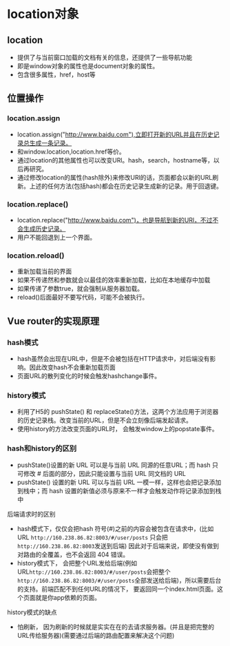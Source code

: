 # location对象

## location

* 提供了与当前窗口加载的文档有关的信息，还提供了一些导航功能
* 即是window对象的属性也是document对象的属性。
* 包含很多属性，href，host等

## 位置操作

### location.assign

* location.assign("http://www.baidu.com"),立即打开新的URL并且在历史记录总生成一条记录。
* 和window.location,location.href等价。
* 通过location的其他属性也可以改变URl。hash，search，hostname等，以后再研究。
* 通过修改location的属性(hash除外)来修改URl的话，页面都会以新的URL刷新。上述的任何方法(包括hash)都会在历史记录生成新的记录。用于回退键。

### location.replace()

* location.replace("http://www.baidu.com")，也是导航到新的URl，不过不会生成历史记录。
* 用户不能回退到上一个界面。

### location.reload()

* 重新加载当前的界面
* 如果不传递然和参数就会以最佳的效率重新加载，比如在本地缓存中加载
* 如果传递了参数true，就会强制从服务器加载。
* reload()后面最好不要写代码，可能不会被执行。

## Vue router的实现原理

### hash模式

* hash虽然会出现在URL中，但是不会被包括在HTTP请求中，对后端没有影响。因此改变hash不会重新加载页面
* 页面URL的散列变化的时候会触发hashchange事件。

### history模式

* 利用了H5的 pushState() 和 replaceState()方法，这两个方法应用于浏览器的历史记录栈。改变当前的URL，但是不会立刻像后端发起请求。
* 使用history的方法改变页面的URL时， 会触发window上的popstate事件。

### hash和history的区别

* pushState()设置的新 URL 可以是与当前 URL 同源的任意URL；而 hash 只可修改 # 后面的部分，因此只能设置与当前 URL 同文档的 URL
* pushState() 设置的新 URL 可以与当前 URL 一模一样，这样也会把记录添加到栈中；而 hash 设置的新值必须与原来不一样才会触发动作将记录添加到栈中
  
后端请求时的区别

* hash模式下，仅仅会把hash 符号(#)之前的内容会被包含在请求中，(比如URL ```http://160.238.86.82:8003/#/user/posts``` 只会把 ```http://160.238.86.82:8003```发送到后端) 因此对于后端来说，即使没有做到对路由的全覆盖，也不会返回 404 错误。
* history模式下， 会把整个URL发给后端(例如URL```http://160.238.86.82:8003/#/user/posts```会把整个```http://160.238.86.82:8003/#/user/posts```全部发送给后端)，所以需要后台的支持。前端匹配不到任何URL的情况下， 要返回同一个index.html页面。这个页面就是你app依赖的页面。

history模式的缺点

* 怕刷新， 因为刷新的时候就是实实在在的去请求服务器。(并且是把完整的URL传给服务器)(需要通过后端的路由配置来解决这个问题)